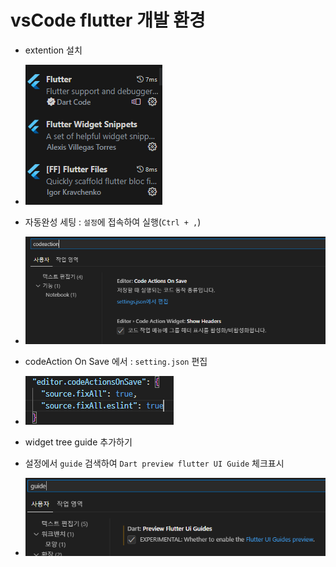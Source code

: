# vsCode flutter 개발 환경

- extention 설치
- ![확장설치](image.png)

- 자동완성 세팅 : `설정`에 접속하여 실행(`Ctrl + ,`)
- ![codeAction](image-1.png)
- codeAction On Save 에서 : `setting.json` 편집
- ![codeAction 추가](image-2.png)

- widget tree guide 추가하기
- 설정에서 `guide` 검색하여 `Dart preview flutter UI Guide` 체크표시
- ![guide 설정](image-3.png)
